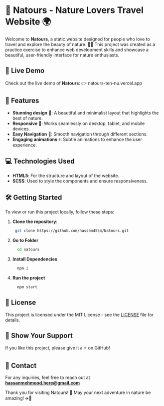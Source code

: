 # 🌿 Natours - Nature Lovers Travel Website 🌍

Welcome to **Natours**, a static website designed for people who love to travel and explore the beauty of nature. 🌳✨ This project was created as a practice exercise to enhance web development skills and showcase a beautiful, user-friendly interface for nature enthusiasts.

## 🚀 Live Demo
Check out the live demo of **Natours**: 👉 natours-ten-nu.vercel.app

## 🎯 Features
- **Stunning design** 🌟: A beautiful and minimalist layout that highlights the best of nature.
- **Responsive** 📱: Works seamlessly on desktop, tablet, and mobile devices.
- **Easy Navigation** 🧭: Smooth navigation through different sections.
- **Engaging animations** 🌀: Subtle animations to enhance the user experience.

## 💻 Technologies Used
- **HTML5**: For the structure and layout of the website.
- **SCSS**: Used to style the components and ensure responsiveness.

## 🛠️ Getting Started

To view or run this project locally, follow these steps:

1. **Clone the repository**:
   ```bash
    git clone https://github.com/hassan4554/Natours.git
   ```
2. **Go to Folder**
   ```bash
     cd natours
   ```
3. **Install Dependencies**
   ```bash
     npm i
   ```
4. **Run the project**
   ```bash
     npm start
   ```

## 📝 License
This project is licensed under the MIT License - see the [LICENSE](LICENSE) file for details.

## 🌟 Show Your Support
  If you like this project, please give it a ⭐ on GitHub!

## 📧 Contact
For any inquiries, feel free to reach out at **hassanmehmood.here@gmail.com**


Thank you for visiting Natours! 🌲 May your next adventure in nature be amazing! ✈️🍃
